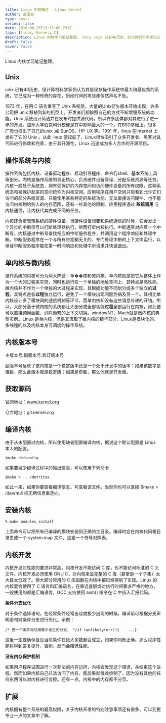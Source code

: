 ```yaml
---
title: Linux 内核概述 - Linux Kernel
author: 高国良
type: posts
series: false
date: 2016-08-26T13:15:00.791Z
tags: [linux, Kernel, C]
description: Linux 内核学习笔记整理。 Unix unix 已有40历史，但计算机科学家仍认为其是现存操作系统中最大和最优秀的系统，它已成为一种传奇的存在，历经时间的考验却依然声名不坠。 1973 年，在用 C 语言重写了 Unix 系统后，大量的Unix衍生版本开始出现，许多公司把 unix 移植到新的机
draft: false 
cover: false
---
```


Linux 内核学习笔记整理。

## Unix

unix 已有40历史，但计算机科学家仍认为其是现存操作系统中最大和最优秀的系统，它已成为一种传奇的存在，历经时间的考验却依然声名不坠。

1973 年，在用 C 语言重写了 Unix 系统后，大量的Unix衍生版本开始出现，许多公司把 unix 移植到新的机型上，开发者们都按照自己的方式不断增强系统的功能。Unix 系统设计简洁并在发布时提供源代码，所以许多团体都对其进行了进一步的开发。加州大学伯克利分校便是其中影响最大的一个。在BSD基础上，很多厂商也推出了自己的unix ,如 SunOS、HP-UX 等。1991 年，linus 在Internet 上发布了它的 Unix 。从此 linux 便起航了，Linux很快吸引了众多开发者、黑客对其代码进行修改和完善，由于其开源性，Linux 迅速成为多人合作的开源项目。

## 操作系统与内核

操作系统包括内核、设备驱动程序、启动引导程序、命令行shell、基本系统工具等部分。内核是操作系统的真正核心，负责硬件设备管理、分配系统资源等任务。内核一般处于系统态，拥有受保护的内存空间和访问硬件设备的所有权限，这种系统态和被保护起来的空间统称为内核空间。应用程序在用户空间只能看到允许它们访问的部分系统资源、只能使用某些特定的系统功能，无法直接访问硬件、也不能访问内核划给别人的内存范围，还有一些其他的限制。应用程序通过 **系统调用** 与内核通信，让内核代其完成不同的任务。

内核还负责管理系统的硬件设备。当硬件设备想要和系统通信的时候，它会发出一个异步的中断信号以打断处理器执行，继而打断内核执行。中断通常对应着一个中断号，内核通过中断号查找相应的中断服务程序，并调用这个程序响应和处理中断。中断服务程序在一个与所有进程都无关的、专门处理中断的上下文中运行，以保证中断服务程序能在第一时间响应和处理中断请求并快速退出。

## 单内核与微内核

操作系统的内核可分为两大阵营：单��核和微内核。单内核就是把它从整体上作为一个大的过程来实现，同时也运行在一个单独的地址空间上，其特点是高性能。微内核并不作为一个单独的大过程来实现，其根据功能不同划分成多个独立的**过程**，其特点是各**过程**独立运行，避免了一个模块出现问题后祸及另一个。其相比单内核设计多了模块间的通信机制等环节，而单内核却没有这些消息传递的开销。所以，大部分基于微内核的系统都让大部分或全部功能**过程**全部运行在内核，如此便可以直接调用函数，消除频繁的上下文切换。windowNT、Mach就是微内核的典型实例。Linux 是单内核，但是其汲取了微内核的精华部分。Linux是模块化的、多线程的以及内核本身可调度的操作系统。

## 内核版本号

主版本号.副版本号.修订版本号

副版本号反映了该内核是一个稳定版本还是一个处于开发中的版本：如果该数字是偶数，那么此版本就是稳定版；如果是奇数，那么他就是开发版。

## 获取源码

官网地址：www.kernel.org

仓库地址：git.kernel.org

## 编译内核

由于从未配置过内核，所以使用缺省配置编译内核，据说这个默认配置是 Linus 本人的配置。

```
$make defconfig 
```

如果要减少编译过程中的输出信息，可以使用下列命令

```
$make > .. /detritus
```

如此一来，如果你要查看编译信息，可查看该文件。当然你也可以直接 $make > /dev/null 把无用信息重定向。

## 安装内核

```
% make modules_install
```

上面命令可以把所有已编译的模块安装到正确的主目录。编译时会在内核代码根目录生成一个 system.map 文件，这是一个符号对照表。

## 内核开发

内核开发对性能的要求非常高。内核开发不能访问 C 库，也不能访问标准的 C 头文件。内核开发必须使用 GNU C，对内核来说完整的 C 库（甚至是一个子集）太大且太低效了。但大部分常用的 C 库函数在内核中都已经得到了实现。Linux 的内核混合使用了 C 语言和汇编语言，在靠近底层或对执行时间要求严格的地方，一般使用的都是汇编语言。GCC 支持使用 asm() 指令在 C 中嵌入汇报代码。

**条件分支优化**

对于条件选择语句，在经常条件经常出现或极少出现的时候，编译前可根据分支声明语句对条件分支进行优化。示例：

```
/* 把一个条件标记成极少发生的分支。 */if (unlikely(err)){    ...}
```

这里一定要确保是否当前条件在绝大多数都会成立，如果你判断正确，那么程序性能将得到答复提升，否则，反而会降低性能。

**没有内存保护机制**

如果用户程序试图进行一次非法的内存访问，内核会发现这个错误，并结束这个进程。然而如果内核自己非法访问了内存，那后果就很难控制了，因为没有其他的任何东西可以对内核进行监控。还有一点，内核中的内存都不分页。

## 扩展

内核拥有整个系统的最高权限，关于内核开发的特别注意事项还有很多，可以到更专业一点的文章中了解。
